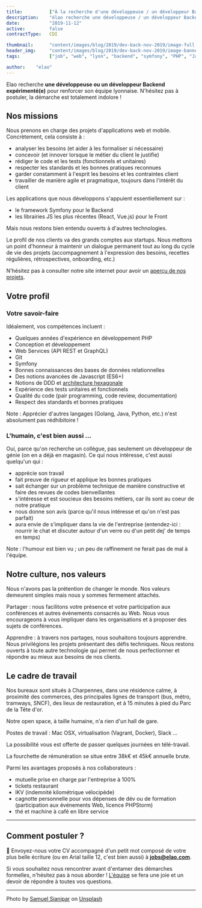 ```yaml
---
title:          ["À la recherche d'une développeuse / un développeur Backend"]
description:    "élao recherche une développeuse / un développeur Backend à Lyon."
date:           "2019-11-12"
active:         false
contractType:   CDI

thumbnail:      "content/images/blog/2019/dev-back-nov-2019/image-full.jpg"
header_img:     "content/images/blog/2019/dev-back-nov-2019/image-banner.jpg"
tags:           ["job", "web", "lyon", "backend", "symfony", "PHP", "Javascript"]

author:    "elao"
---
```


Elao recherche **une développeuse ou un développeur Backend expérimenté(e)** pour renforcer son équipe lyonnaise. N'hésitez pas à postuler, la démarche est totalement indolore !

<!--more-->

## Nos missions

Nous prenons en charge des projets d'applications web et mobile. Concrètement, cela consiste à :

- analyser les besoins (et aider à les formaliser si nécessaire)
- concevoir (et innover lorsque le métier du client le justifie)
- rédiger le code et les tests (fonctionnels et unitaires)
- respecter les standards et les bonnes pratiques reconnues
- garder constamment à l'esprit les besoins et les contraintes client
- travailler de manière agile et pragmatique, toujours dans l'intérêt du client

Les applications que nous développons s'appuient essentiellement sur :

- le framework Symfony pour le Backend
- les librairies JS les plus récentes (React, Vue.js) pour le Front

Mais nous restons bien entendu ouverts à d'autres technologies.

Le profil de nos clients va des grands comptes aux startups. Nous mettons un point d'honneur à maintenir un dialogue permanent tout au long du cycle de vie des projets (accompagnement à l'expression des besoins, recettes régulières, rétrospectives, onboarding, etc.)

N'hésitez pas à consulter notre site internet pour avoir un [aperçu de nos projets](https://www.elao.com/fr/nos-experiences/).

## Votre profil

### Votre savoir-faire

Idéalement, vos compétences incluent :

- Quelques années d'expérience en développement PHP
- Conception et développement
- Web Services (API REST et GraphQL)
- Git
- Symfony
- Bonnes connaissances des bases de données relationnelles
- Des notions avancées de Javascript (ES6+)
- Notions de DDD et [architecture hexagonale](../blog/dev/architecture-hexagonale-symfony.md)
- Expérience des tests unitaires et fonctionnels
- Qualité du code (pair programming, code review, documentation)
- Respect des standards et bonnes pratiques

Note : Apprécier d'autres langages (Golang, Java, Python, etc.) n'est absolument pas rédhibitoire !

### L'humain, c'est bien aussi ...

Oui, parce qu'on recherche un collègue, pas seulement un développeur de génie (on en a déjà en magasin). Ce qui nous intéresse, c'est aussi quelqu'un qui :

- apprécie son travail
- fait preuve de rigueur et applique les bonnes pratiques
- sait échanger sur un problème technique de manière constructive et faire des revues de codes bienveillantes
- s'intéresse et est soucieux des besoins métiers, car ils sont au coeur de notre pratique
- nous donne son avis (parce qu'il nous intéresse et qu'on n'est pas parfait)
- aura envie de s'impliquer dans la vie de l'entreprise (entendez-ici : nourrir le chat et discuter autour d'un verre ou d'un petit dej' de temps en temps)

Note : l'humour est bien vu ; un peu de raffinement ne ferait pas de mal à l'équipe.

## Notre culture, nos valeurs

Nous n'avons pas la prétention de changer le monde. Nos valeurs demeurent simples mais nous y sommes fermement attachés.

Partager : nous facilitons votre présence et votre participation aux conférences et autres évènements consacrés au Web. Nous vous encourageons à vous impliquer dans les organisations et à proposer des sujets de conférences.

Apprendre : à travers nos partages, nous souhaitons toujours apprendre. Nous privilégions les projets présentant des défis techniques. Nous restons ouverts à toute autre technologie qui permet de nous perfectionner et répondre au mieux aux besoins de nos clients.

## Le cadre de travail

Nos bureaux sont situés à Charpennes, dans une résidence calme, à proximité des commerces, des principales lignes de transport (bus, métro, tramways, SNCF), des lieux de restauration, et à 15 minutes à pied du Parc de la Tête d'or.

Notre open space, à taille humaine, n'a rien d'un hall de gare.

Postes de travail : Mac OSX, virtualisation (Vagrant, Docker), Slack ...

La possibilité vous est offerte de passer quelques journées en télé-travail.

La fourchette de rémunération se situe entre 38k€ et 45k€ annuelle brute.

Parmi les avantages proposés à nos collaborateurs :

* mutuelle prise en charge par l'entreprise à 100%
* tickets restaurant
* IKV (indemnité kilométrique vélocipède)
* cagnotte personnelle pour vos dépenses de dév ou de formation (participation aux événements Web, licence PHPStorm)
* thé et machine à café en libre service

-----------------------------------------------------------------------------------------------------------------

## Comment postuler ?

<span class="side-note">📨</span>  Envoyez-nous votre CV accompagné d'un petit mot composé de votre plus belle écriture (ou en Arial taille 12, c'est bien aussi) à **jobs@elao.com**.

Si vous souhaitez nous rencontrer avant d'entamer des démarches formelles, n'hésitez pas à nous aborder ! [L'équipe](https://www.elao.com/fr/la-tribu/) se fera une joie et un devoir de répondre à toutes vos questions.

---

<div>Photo by <a href="https://unsplash.com/photos/4TNd3hsW3PM">Samuel Sianipar</a> on <a href="https://unsplash.com">Unsplash</a></div>
